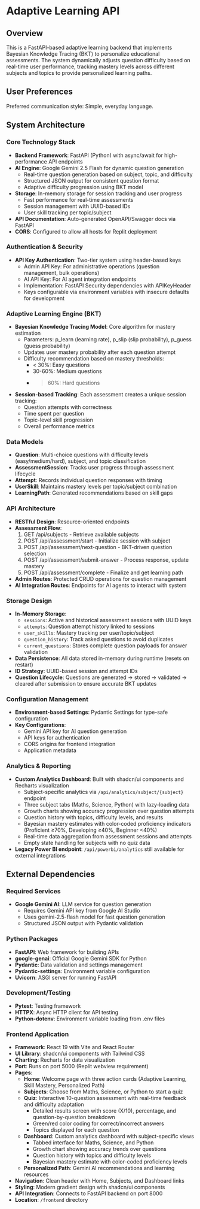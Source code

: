 # Adaptive Learning API

## Overview

This is a FastAPI-based adaptive learning backend that implements Bayesian Knowledge Tracing (BKT) to personalize educational assessments. The system dynamically adjusts question difficulty based on real-time user performance, tracking mastery levels across different subjects and topics to provide personalized learning paths.

## User Preferences

Preferred communication style: Simple, everyday language.

## System Architecture

### Core Technology Stack
- **Backend Framework**: FastAPI (Python) with async/await for high-performance API endpoints
- **AI Engine**: Google Gemini 2.5 Flash for dynamic question generation
  - Real-time question generation based on subject, topic, and difficulty
  - Structured JSON output for consistent question format
  - Adaptive difficulty progression using BKT model
- **Storage**: In-memory storage for session tracking and user progress
  - Fast performance for real-time assessments
  - Session management with UUID-based IDs
  - User skill tracking per topic/subject
- **API Documentation**: Auto-generated OpenAPI/Swagger docs via FastAPI
- **CORS**: Configured to allow all hosts for Replit deployment

### Authentication & Security
- **API Key Authentication**: Two-tier system using header-based keys
  - Admin API Key: For administrative operations (question management, bulk operations)
  - AI API Key: For AI agent integration endpoints
  - Implementation: FastAPI Security dependencies with APIKeyHeader
  - Keys configurable via environment variables with insecure defaults for development

### Adaptive Learning Engine (BKT)
- **Bayesian Knowledge Tracing Model**: Core algorithm for mastery estimation
  - Parameters: p_learn (learning rate), p_slip (slip probability), p_guess (guess probability)
  - Updates user mastery probability after each question attempt
  - Difficulty recommendation based on mastery thresholds:
    - < 30%: Easy questions
    - 30-60%: Medium questions  
    - > 60%: Hard questions
- **Session-based Tracking**: Each assessment creates a unique session tracking:
  - Question attempts with correctness
  - Time spent per question
  - Topic-level skill progression
  - Overall performance metrics

### Data Models
- **Question**: Multi-choice questions with difficulty levels (easy/medium/hard), subject, and topic classification
- **AssessmentSession**: Tracks user progress through assessment lifecycle
- **Attempt**: Records individual question responses with timing
- **UserSkill**: Maintains mastery levels per topic/subject combination
- **LearningPath**: Generated recommendations based on skill gaps

### API Architecture
- **RESTful Design**: Resource-oriented endpoints
- **Assessment Flow**:
  1. GET /api/subjects - Retrieve available subjects
  2. POST /api/assessment/start - Initialize session with subject
  3. POST /api/assessment/next-question - BKT-driven question selection
  4. POST /api/assessment/submit-answer - Process response, update mastery
  5. POST /api/assessment/complete - Finalize and get learning path
- **Admin Routes**: Protected CRUD operations for question management
- **AI Integration Routes**: Endpoints for AI agents to interact with system

### Storage Design
- **In-Memory Storage**:
  - `sessions`: Active and historical assessment sessions with UUID keys
  - `attempts`: Question attempt history linked to sessions
  - `user_skills`: Mastery tracking per user/topic/subject
  - `question_history`: Track asked questions to avoid duplicates
  - `current_questions`: Stores complete question payloads for answer validation
- **Data Persistence**: All data stored in-memory during runtime (resets on restart)
- **ID Strategy**: UUID-based session and attempt IDs
- **Question Lifecycle**: Questions are generated → stored → validated → cleared after submission to ensure accurate BKT updates

### Configuration Management
- **Environment-based Settings**: Pydantic Settings for type-safe configuration
- **Key Configurations**:
  - Gemini API key for AI question generation
  - API keys for authentication
  - CORS origins for frontend integration
  - Application metadata

### Analytics & Reporting
- **Custom Analytics Dashboard**: Built with shadcn/ui components and Recharts visualization
  - Subject-specific analytics via `/api/analytics/subject/{subject}` endpoint
  - Three subject tabs (Maths, Science, Python) with lazy-loading data
  - Growth charts showing accuracy progression over question attempts
  - Question history with topics, difficulty levels, and results
  - Bayesian mastery estimates with color-coded proficiency indicators (Proficient ≥70%, Developing ≥40%, Beginner <40%)
  - Real-time data aggregation from assessment sessions and attempts
  - Empty state handling for subjects with no quiz data
- **Legacy Power BI endpoint**: `/api/powerbi/analytics` still available for external integrations

## External Dependencies

### Required Services
- **Google Gemini AI**: LLM service for question generation
  - Requires Gemini API key from Google AI Studio
  - Uses gemini-2.5-flash model for fast question generation
  - Structured JSON output with Pydantic validation

### Python Packages
- **FastAPI**: Web framework for building APIs
- **google-genai**: Official Google Gemini SDK for Python
- **Pydantic**: Data validation and settings management
- **Pydantic-settings**: Environment variable configuration
- **Uvicorn**: ASGI server for running FastAPI

### Development/Testing
- **Pytest**: Testing framework
- **HTTPX**: Async HTTP client for API testing
- **Python-dotenv**: Environment variable loading from .env files

### Frontend Application
- **Framework**: React 19 with Vite and React Router
- **UI Library**: shadcn/ui components with Tailwind CSS
- **Charting**: Recharts for data visualization
- **Port**: Runs on port 5000 (Replit webview requirement)
- **Pages**:
  - **Home**: Welcome page with three action cards (Adaptive Learning, Skill Mastery, Personalized Path)
  - **Subjects**: Choose from Maths, Science, or Python to start a quiz
  - **Quiz**: Interactive 10-question assessment with real-time feedback and difficulty adaptation
    - Detailed results screen with score (X/10), percentage, and question-by-question breakdown
    - Green/red color coding for correct/incorrect answers
    - Topics displayed for each question
  - **Dashboard**: Custom analytics dashboard with subject-specific views
    - Tabbed interface for Maths, Science, and Python
    - Growth chart showing accuracy trends over questions
    - Question history with topics and difficulty levels
    - Bayesian mastery estimate with color-coded proficiency levels
  - **Personalized Path**: Gemini AI recommendations and learning resources
- **Navigation**: Clean header with Home, Subjects, and Dashboard links
- **Styling**: Modern gradient design with shadcn/ui components
- **API Integration**: Connects to FastAPI backend on port 8000
- **Location**: `/frontend` directory